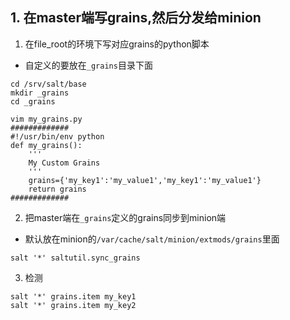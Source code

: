 ## 1. 在master端写grains,然后分发给minion
1. 在file_root的环境下写对应grains的python脚本
+ 自定义的要放在`_grains`目录下面
```
cd /srv/salt/base
mkdir _grains
cd _grains

vim my_grains.py
#############
#!/usr/bin/env python
def my_grains():
    '''
    My Custom Grains
    '''
    grains={'my_key1':'my_value1','my_key1':'my_value1'}
    return grains
#############
```
2. 把master端在`_grains`定义的grains同步到minion端
+ 默认放在minion的`/var/cache/salt/minion/extmods/grains`里面
```
salt '*' saltutil.sync_grains
```
3. 检测
```
salt '*' grains.item my_key1
salt '*' grains.item my_key2
```
